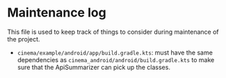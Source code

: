 # Maintenance log

This file is used to keep track of things to consider during maintenance of the project.

- `cinema/example/android/app/build.gradle.kts`: must have the same dependencies as `cinema_android/android/build.gradle.kts` to make sure that the ApiSummarizer can pick up the classes.
